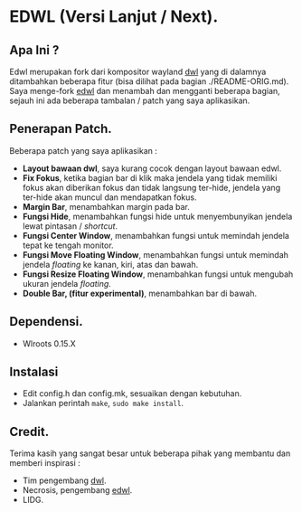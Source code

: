 # EDWL (Versi Lanjut / Next).

## Apa Ini ?

Edwl merupakan fork dari kompositor wayland [dwl](https://github.com/djpohly/dwl) yang di dalamnya ditambahkan beberapa fitur (bisa dilihat pada bagian ./README-ORIG.md). Saya menge-fork [edwl](https://gitlab.com/necrosis/edwl) dan menambah dan mengganti beberapa bagian, sejauh ini ada beberapa tambalan / patch yang saya aplikasikan.

## Penerapan Patch.

Beberapa patch yang saya aplikasikan :

- **Layout bawaan dwl**, saya kurang cocok dengan layout bawaan edwl.
- **Fix Fokus**, ketika bagian bar di klik maka jendela yang tidak memiliki fokus akan diberikan fokus dan tidak langsung ter-hide, jendela yang ter-hide akan muncul dan mendapatkan fokus.
- **Margin Bar**, menambahkan margin pada bar.
- **Fungsi Hide**, menambahkan fungsi hide untuk menyembunyikan jendela lewat pintasan / *shortcut*.
- **Fungsi Center Window**, menambahkan fungsi untuk memindah jendela tepat ke tengah monitor.
- **Fungsi Move Floating Window**, menambahkan fungsi untuk memindah jendela *floating* ke kanan, kiri, atas dan bawah.
- **Fungsi Resize Floating Window**, menambahkan fungsi untuk mengubah ukuran jendela *floating*.
- **Double Bar, (fitur experimental)**, menambahkan bar di bawah.

## Dependensi.

- Wlroots 0.15.X

## Instalasi

- Edit config.h dan config.mk, sesuaikan dengan kebutuhan.
- Jalankan perintah `make`, `sudo make install`.

## Credit.

Terima kasih yang sangat besar untuk beberapa pihak yang membantu dan memberi inspirasi :

- Tim pengembang [dwl](https://github.com/djpohly/dwl).
- Necrosis, pengembang [edwl](https://gitlab.com/necrosis/edwl).
- LIDG.
